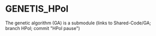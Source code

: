 # GENETIS_HPol
The genetic algorithm (GA) is a submodule 
(links to Shared-Code/GA; branch HPol; commit "HPol pause")
